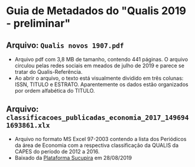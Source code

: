 # Guia de Metadados do "Qualis 2019 - preliminar"

## Arquivo: `Qualis novos 1907.pdf`
- Arquivo pdf com 3,8 MB de tamanho, contendo 441 páginas. 
O arquivo circulou pelas redes sociais em meados de julho de 2019 e parece se tratar do Qualis-Referência. 
- Ao abrir o arquivo, o texto está visualmente dividido em três colunas: ISSN, TITULO e ESTRATO. Aparentemente os dados estão organizados por ordem alfabética do TITULO. 

## Arquivo: `classificacoes_publicadas_economia_2017_1496941693861.xlx`
- Arquivo no formato MS Excel 97-2003 contendo a lista dos Periódicos da área de Economia com a respectiva classificação da QUALIS da CAPES do período de 2012 a 2016.  
- Baixado da [Plataforma Sucupira](https://sucupira.capes.gov.br/sucupira/public/consultas/coleta/veiculoPublicacaoQualis/listaConsultaGeralPeriodicos.jsf) em 28/08/2019

